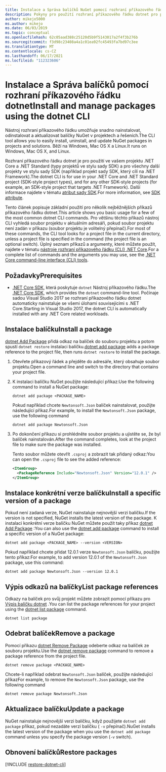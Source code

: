 ```yaml
---
title: Instalace a Správa balíčků NuGet pomocí rozhraní příkazového řádku dotnet
description: Pokyny pro použití rozhraní příkazového řádku dotnet pro práci s balíčky NuGet.
author: mikejo5000
ms.author: mikejo
ms.date: 06/03/2019
ms.topic: conceptual
ms.openlocfilehash: 62c05aad388c25120d5b9f5143017a2f4f3b276b
ms.sourcegitcommit: f3d98c23408a4a1c01ea92fc45493fa7bd97c3ee
ms.translationtype: MT
ms.contentlocale: cs-CZ
ms.lasthandoff: 06/17/2021
ms.locfileid: "112323606"
---
```

# <a name="install-and-manage-packages-using-the-dotnet-cli"></a><span data-ttu-id="51a29-103">Instalace a Správa balíčků pomocí rozhraní příkazového řádku dotnet</span><span class="sxs-lookup"><span data-stu-id="51a29-103">Install and manage packages using the dotnet CLI</span></span>

<span data-ttu-id="51a29-104">Nástroj rozhraní příkazového řádku umožňuje snadno nainstalovat, odinstalovat a aktualizovat balíčky NuGet v projektech a řešeních.</span><span class="sxs-lookup"><span data-stu-id="51a29-104">The CLI tool allows you to easily install, uninstall, and update NuGet packages in projects and solutions.</span></span> <span data-ttu-id="51a29-105">Běží na Windows, Mac OS X a Linux.</span><span class="sxs-lookup"><span data-stu-id="51a29-105">It runs on Windows, Mac OS X, and Linux.</span></span>

<span data-ttu-id="51a29-106">Rozhraní příkazového řádku dotnet je pro použití ve vašem projektu .NET Core a .NET Standard (typy projektů ve stylu sady SDK) a pro všechny další projekty ve stylu sady SDK (například projekt sady SDK, který cílí na .NET Framework).</span><span class="sxs-lookup"><span data-stu-id="51a29-106">The dotnet CLI is for use in your .NET Core and .NET Standard project (SDK-style project types), and for any other SDK-style projects (for example, an SDK-style project that targets .NET Framework).</span></span> <span data-ttu-id="51a29-107">Další informace najdete v tématu [atribut sady SDK](/dotnet/core/tools/csproj#additions).</span><span class="sxs-lookup"><span data-stu-id="51a29-107">For more information, see [SDK attribute](/dotnet/core/tools/csproj#additions).</span></span>

<span data-ttu-id="51a29-108">Tento článek popisuje základní použití pro několik nejběžnějších příkazů příkazového řádku dotnet.</span><span class="sxs-lookup"><span data-stu-id="51a29-108">This article shows you basic usage for a few of the most common dotnet CLI commands.</span></span> <span data-ttu-id="51a29-109">Pro většinu těchto příkazů nástroj CLI vyhledá soubor projektu v aktuálním adresáři, pokud soubor projektu není zadán v příkazu (soubor projektu je volitelný přepínač).</span><span class="sxs-lookup"><span data-stu-id="51a29-109">For most of these commands, the CLI tool looks for a project file in the current directory, unless a project file is specified in the command (the project file is an optional switch).</span></span> <span data-ttu-id="51a29-110">Úplný seznam příkazů a argumenty, které můžete použít, najdete v tématu [nástroje rozhraní příkazového řádku (CLI) .NET Core](../reference/dotnet-commands.md).</span><span class="sxs-lookup"><span data-stu-id="51a29-110">For a complete list of commands and the arguments you may use, see the [.NET Core command-line interface (CLI) tools](../reference/dotnet-commands.md).</span></span>

## <a name="prerequisites"></a><span data-ttu-id="51a29-111">Požadavky</span><span class="sxs-lookup"><span data-stu-id="51a29-111">Prerequisites</span></span>

- <span data-ttu-id="51a29-112">[.NET Core SDK](https://www.microsoft.com/net/download/), která poskytuje `dotnet` Nástroj příkazového řádku.</span><span class="sxs-lookup"><span data-stu-id="51a29-112">The [.NET Core SDK](https://www.microsoft.com/net/download/), which provides the `dotnet` command-line tool.</span></span> <span data-ttu-id="51a29-113">Počínaje sadou Visual Studio 2017 se rozhraní příkazového řádku dotnet automaticky nainstaluje se všemi úlohami souvisejícími s .NET Core.</span><span class="sxs-lookup"><span data-stu-id="51a29-113">Starting in Visual Studio 2017, the dotnet CLI is automatically installed with any .NET Core related workloads.</span></span>

## <a name="install-a-package"></a><span data-ttu-id="51a29-114">Instalace balíčku</span><span class="sxs-lookup"><span data-stu-id="51a29-114">Install a package</span></span>

<span data-ttu-id="51a29-115">[dotnet Add Package](/dotnet/core/tools/dotnet-add-package?tabs=netcore2x) přidá odkaz na balíček do souboru projektu a potom spustí `dotnet restore` instalaci balíčku.</span><span class="sxs-lookup"><span data-stu-id="51a29-115">[dotnet add package](/dotnet/core/tools/dotnet-add-package?tabs=netcore2x) adds a package reference to the project file, then runs `dotnet restore` to install the package.</span></span>

1. <span data-ttu-id="51a29-116">Otevřete příkazový řádek a přejděte do adresáře, který obsahuje soubor projektu.</span><span class="sxs-lookup"><span data-stu-id="51a29-116">Open a command line and switch to the directory that contains your project file.</span></span>

2. <span data-ttu-id="51a29-117">K instalaci balíčku NuGet použijte následující příkaz:</span><span class="sxs-lookup"><span data-stu-id="51a29-117">Use the following command to install a NuGet package:</span></span>

    ```dotnetcli
    dotnet add package <PACKAGE_NAME>
    ```

    <span data-ttu-id="51a29-118">Pokud například chcete `Newtonsoft.Json` balíček nainstalovat, použijte následující příkaz.</span><span class="sxs-lookup"><span data-stu-id="51a29-118">For example, to install the `Newtonsoft.Json` package, use the following command</span></span>

    ```dotnetcli
    dotnet add package Newtonsoft.Json
    ```

3. <span data-ttu-id="51a29-119">Po dokončení příkazu si prohlédněte soubor projektu a ujistěte se, že byl balíček nainstalován.</span><span class="sxs-lookup"><span data-stu-id="51a29-119">After the command completes, look at the project file to make sure the package was installed.</span></span>

   <span data-ttu-id="51a29-120">Tento soubor můžete otevřít `.csproj` a zobrazit tak přidaný odkaz:</span><span class="sxs-lookup"><span data-stu-id="51a29-120">You can open the `.csproj` file to see the added reference:</span></span>

    ```xml
    <ItemGroup>
      <PackageReference Include="Newtonsoft.Json" Version="12.0.1" />
    </ItemGroup>
    ```

## <a name="install-a-specific-version-of-a-package"></a><span data-ttu-id="51a29-121">Instalace konkrétní verze balíčku</span><span class="sxs-lookup"><span data-stu-id="51a29-121">Install a specific version of a package</span></span>

<span data-ttu-id="51a29-122">Pokud není zadaná verze, NuGet nainstaluje nejnovější verzi balíčku.</span><span class="sxs-lookup"><span data-stu-id="51a29-122">If the version is not specified, NuGet installs the latest version of the package.</span></span> <span data-ttu-id="51a29-123">K instalaci konkrétní verze balíčku NuGet můžete použít taky příkaz [dotnet Add Package](/dotnet/core/tools/dotnet-add-package?tabs=netcore2x) :</span><span class="sxs-lookup"><span data-stu-id="51a29-123">You can also use the [dotnet add package](/dotnet/core/tools/dotnet-add-package?tabs=netcore2x) command to install a specific version of a NuGet package:</span></span>

```dotnetcli
dotnet add package <PACKAGE_NAME> --version <VERSION>
```

<span data-ttu-id="51a29-124">Pokud například chcete přidat 12.0.1 verze `Newtonsoft.Json` balíčku, použijte tento příkaz:</span><span class="sxs-lookup"><span data-stu-id="51a29-124">For example, to add version 12.0.1 of the `Newtonsoft.Json` package, use this command:</span></span>

```dotnetcli
dotnet add package Newtonsoft.Json --version 12.0.1
```

## <a name="list-package-references"></a><span data-ttu-id="51a29-125">Výpis odkazů na balíčky</span><span class="sxs-lookup"><span data-stu-id="51a29-125">List package references</span></span>

<span data-ttu-id="51a29-126">Odkazy na balíček pro svůj projekt můžete zobrazit pomocí příkazu pro [Výpis balíčku dotnet](/dotnet/core/tools/dotnet-list-package?tabs=netcore2x) .</span><span class="sxs-lookup"><span data-stu-id="51a29-126">You can list the package references for your project using the [dotnet list package](/dotnet/core/tools/dotnet-list-package?tabs=netcore2x) command.</span></span>

```dotnetcli
dotnet list package
```

## <a name="remove-a-package"></a><span data-ttu-id="51a29-127">Odebrat balíček</span><span class="sxs-lookup"><span data-stu-id="51a29-127">Remove a package</span></span>

<span data-ttu-id="51a29-128">Pomocí příkazu [dotnet Remove Package](/dotnet/core/tools/dotnet-remove-package?tabs=netcore2x) odeberte odkaz na balíček ze souboru projektu.</span><span class="sxs-lookup"><span data-stu-id="51a29-128">Use the [dotnet remove package](/dotnet/core/tools/dotnet-remove-package?tabs=netcore2x) command to remove a package reference from the project file.</span></span>

```dotnetcli
dotnet remove package <PACKAGE_NAME>
```

<span data-ttu-id="51a29-129">Chcete-li například odebrat `Newtonsoft.Json` balíček, použijte následující příkaz</span><span class="sxs-lookup"><span data-stu-id="51a29-129">For example, to remove the `Newtonsoft.Json` package, use the following command</span></span>

```dotnetcli
dotnet remove package Newtonsoft.Json
```

## <a name="update-a-package"></a><span data-ttu-id="51a29-130">Aktualizace balíčku</span><span class="sxs-lookup"><span data-stu-id="51a29-130">Update a package</span></span>

<span data-ttu-id="51a29-131">NuGet nainstaluje nejnovější verzi balíčku, když použijete `dotnet add package` příkaz, pokud nezadáte verzi balíčku ( `-v` přepínač).</span><span class="sxs-lookup"><span data-stu-id="51a29-131">NuGet installs the latest version of the package when you use the `dotnet add package` command unless you specify the package version (`-v` switch).</span></span>

## <a name="restore-packages"></a><span data-ttu-id="51a29-132">Obnovení balíčků</span><span class="sxs-lookup"><span data-stu-id="51a29-132">Restore packages</span></span>

[!INCLUDE [restore-dotnet-cli](includes/restore-dotnet-cli.md)]
